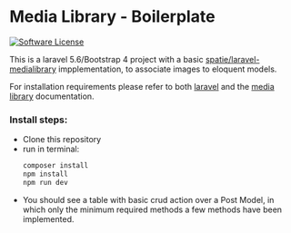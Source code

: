 # Media Library - Boilerplate

[![Software License](https://img.shields.io/badge/license-MIT-brightgreen.svg?style=flat-square)](LICENSE.md)

This is a laravel 5.6/Bootstrap 4 project with a basic [spatie/laravel-medialibrary](https://github.com/spatie/laravel-medialibrary) impplementation, to associate images to eloquent models.

For installation requirements please refer to both [laravel](https://laravel.com/docs/5.6) and the [media library](https://docs.spatie.be/laravel-medialibrary/v6/introduction) documentation.

### Install steps:
* Clone this repository
* run in terminal:
    ```bash
    composer install
    npm install
    npm run dev
    ```
* You should see a table with basic crud action over a Post Model, in which only the minimum required methods a few methods have been implemented.
